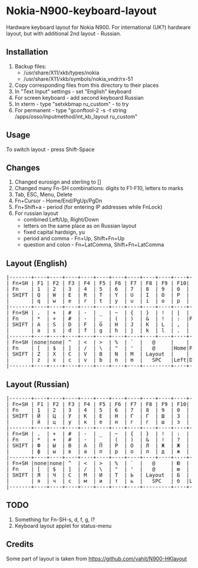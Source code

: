Nokia-N900-keyboard-layout
==========================

Hardware keyboard layout for Nokia N900.
For international (UK?) hardware layout, but with additional 2nd layout - Russian.

Installation
------------
1. Backup files:
   - /usr/share/X11/xkb/types/nokia
   - /usr/share/X11/xkb/symbols/nokia_vndr/rx-51
2. Copy corresponding files from this directory to their places
3. In "Text Input" settings - set "English" keyboard
4. For screen keyboard - add second keyboard Russian
5. In xterm - type "setxkbmap ru_custom" - to try
6. For permanent - type "gconftool-2 -s -t string /apps/osso/inputmethod/int_kb_layout ru_custom"

Usage
-----
To switch layout - press Shift-Space

Changes
-------
1. Changed eurosign and sterling to []
2. Changed many Fn-SH combinations: digits to F1-F10, letters to marks
3. Tab, ESC, Menu, Delete
4. Fn+Cursor - Home/End/PgUp/PgDn
5. Fn+Shift+a - period (for entering IP addresses while FnLock)
6. For russian layout
   - combined Left/Up, Right/Down
   - letters on the same place as on Russian layout
   - fixed capital hardsign, yu
   - period and comma - Fn+Up, Shift+Fn+Up
   - question and colon - Fn+LatComma, Shift+Fn+LatComma

Layout (English)
----------------
<pre>
|-------+----+----+----+----+----+----+----+----+----+----+----+-----|
| Fn+SH | F1 | F2 | F3 | F4 | F5 | F6 | F7 | F8 | F9 | F10| F11| F12 |
| Fn    | 1  | 2  | 3  | 4  | 5  | 6  | 7  | 8  | 9  | 0  | =  | Del |
| SHIFT | Q  | W  | E  | R  | T  | Y  | U  | I  | O  | P  | ;  | ESC |
|       | q  | w  | e  | r  | t  | y  | u  | i  | o  | p  | ?  | BKSP|
|-------+----+----+----+----+----+----+----+----+----+----+----+-----|
| Fn+SH | .  | +  | #  | -  | _  | ~  | {  | }  | !  | |  |    | MENU|
| Fn    | *  | +  | #  | -  | _  | (  | )  | &  | !  | :  |PgUp| TAB |
| SHIFT | A  | S  | D  | F  | G  | H  | J  | K  | L  | ,  |    | RET |
|       | a  | s  | d  | f  | g  | h  | j  | k  | l  | .  | Up | RET |
|-------+----+----+----+----+----+----+----+----+----+----+----+-----|
| Fn+SH |none|none| ^  | <  | >  | %  | `  |   @     |    |    |     |
| Fn    | [  | $  | ]  | /  | \  | "  | '  |   @     |Home|PgDn| End |
| SHIFT | Z  | X  | C  | V  | B  | N  | M  | Layout  |    |    |     |
|       | z  | x  | c  | v  | b  | n  | m  |   SPC   |Left|Down|Right|
|-------+----+----+----+----+----+----+----+---------+----+----+-----|
</pre>

Layout (Russian)
----------------
<pre>
|-------+----+----+----+----+----+----+----+----+----+----+----+-----|
| Fn+SH | F1 | F2 | F3 | F4 | F5 | F6 | F7 | F8 | F9 | F10| Ъ  | F12 |
| Fn    | 1  | 2  | 3  | 4  | 5  | 6  | 7  | 8  | 9  | 0  | ъ  | Del |
| SHIFT | Й  | Ц  | У  | К  | Е  | Н  | Г  | Г  | Ш  | З  | Х  | ESC |
|       | й  | ц  | у  | к  | е  | н  | г  | г  | ш  | з  | х  | BKSP|
|-------+----+----+----+----+----+----+----+----+----+----+----+-----|
| Fn+SH | .  | +  | #  | -  | _  | ~  | {  | }  | !  | :  | ,  | MENU|
| Fn    | *  | +  | #  | -  | _  | (  | )  | &  | !  | ?  | .  | Tab |
| SHIFT | Ф  | Ы  | В  | А  | П  | Р  | О  | Л  | Ж  | Ж  | Э  | RET |
|       | ф  | ы  | в  | а  | п  | р  | о  | л  | д  | ж  | э  | RET |
|-------+----+----+----+----+----+----+----+----+----+----+----+-----|
| Fn+SH |none|none| ^  | <  | >  | %  | `  |   @     | Ю  |    |     |
| Fn    | [  | $  | ]  | /  | \  | "  | '  |   @     | ю  | Up | Down|
| SHIFT | Я  | Ч  | С  | М  | И  | Т  | Ь  | Layout  | Б  |    |     |
|       | я  | ч  | с  | м  | и  | т  | ь  |   SPC   | б  |Left|Right|
|-------+----+----+----+----+----+----+----+---------+----+----+-----|
</pre>

TODO
----
1. Something for Fn-SH-s, d, f, g, l?
2. Keyboard layout applet for status-menu

Credits
-------
Some part of layout is taken from https://github.com/vahit/N900-HKlayout
